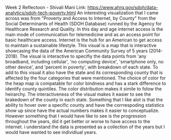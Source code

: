 Week 2 Reflectoon - Shivali Mani
Link: https://www.ahrq.gov/sdoh/data-analytics/sdoh-tech-poverty.html
An interesting visualization that I came across was from "Proverty and Access to Internet, by County" from the Social Determinants of Health (SDOH Database) runned by the Agency for Healthcare Research and Quality. In this day and age internet access is the main mode of communication for telemedicine and as an access point for basic healthcare access. Internet is the hub for an American to get access to maintain a sustainable lifestyle. This visual is a map that is interactive showcasing the data of the American Community Survey of 5 years (2014-2018). The visual is interactive to specifiy the data points from 'any broadband, including cellular', 'no computing device', 'smartphone only, no other device', and 'percent in poverty', with breakdown of each state. To add to this visual it also have the state and its corresponding county that is affected by the four categories that were mentioned. The choice of color for the heap map is compatable for color bindness and has a stark difference to identify county quintiles. The color distribution makes it simile to folow the heirarchy. The interactiveness of the visual makes it easier to see the brakedown of the county in each state. Something that I like alot is that the ability to hover over a specific county and have the corrrespoding statistics show up since have the actual numbers makes it easier to conceptualize. However something that I would have like to see is the progression throughout the years, did it get better or worse to have access to the internet. i understand the data is presented as a collection of the years but I would have wanted to see individiual years. 
